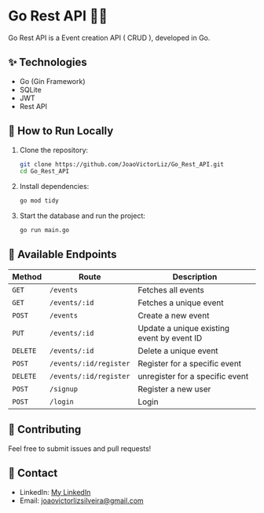 # Go Rest API 🏦💱
Go Rest API is a Event creation API ( CRUD ), developed in Go.

## ✨ Technologies
- Go (Gin Framework)
- SQLite
- JWT
- Rest API

## 📖 How to Run Locally
1. Clone the repository:
   ```sh
   git clone https://github.com/JoaoVictorLiz/Go_Rest_API.git
   cd Go_Rest_API
   ```
2. Install dependencies:
   ```sh
   go mod tidy
   ```
3. Start the database and run the project:
   ```sh
   go run main.go
   ```

## 🔧 Available Endpoints
| Method | Route             | Description                    |
|--------|------------------|--------------------------------|
| `GET` | `/events`       | Fetches all events |
| `GET` | `/events/:id`       | Fetches a unique event|
| `POST` | `/events`       | Create a new event |
| `PUT`  | `/events/:id`  | Update a unique existing event by event ID|
| `DELETE`  | `/events/:id`      | Delete a unique event |
| `POST`  | `/events/:id/register`      | Register for a specific event |
| `DELETE`  | `/events/:id/register`      | unregister for a specific event|
| `POST`  | `/signup`      | Register a new user |
| `POST`  | `/login`      | Login |

## 📢 Contributing
Feel free to submit issues and pull requests!

## 📣 Contact
- LinkedIn: [My LinkedIn](https://www.linkedin.com/in/joão-victor-liz-da-silveira-b347a71b5/)
- Email: joaovictorlizsilveira@gmail.com
